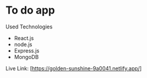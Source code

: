 # To do app

Used Technologies
* React.js
* node.js
* Express.js
* MongoDB

Live Link: [https://golden-sunshine-9a0041.netlify.app/]
